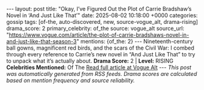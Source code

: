--- layout: post title: "Okay, I’ve Figured Out the Plot of Carrie Bradshaw’s Novel in ‘And Just Like That’" date: 2025-08-02 10:18:00 +0000 categories: gossip tags: [of-the, auto-discovered, new, source-vogue_alt, drama-rising] drama_score: 2 primary_celebrity: of_the source: vogue_alt source_url: "https://www.vogue.com/article/the-plot-of-carrie-bradshaws-novel-in-and-just-like-that-season-3" mentions: {of_the: 2} --- Nineteenth-century ball gowns, magnificent red birds, and the scars of the Civil War: I combed through every reference to Carrie’s new novel in “And Just Like That” to try to unpack what it’s actually about. **Drama Score:** 2 | **Level:** RISING **Celebrities Mentioned:** Of The [Read full article at Vogue Alt](https://www.vogue.com/article/the-plot-of-carrie-bradshaws-novel-in-and-just-like-that-season-3) --- *This post was automatically generated from RSS feeds. Drama scores are calculated based on mention frequency and source reliability.*